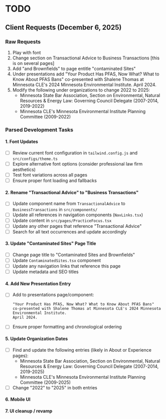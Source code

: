 # TODO

## Client Requests (December 6, 2025)

### Raw Requests

1. Play with font
2. Change section on Transactional Advice to Business Transactions [this is on several pages]
3. Add "and Brownfields" to page entitle "contaminated Sites"
4. Under presentations add "Your Product Has PFAS, Now What? What to Know About PFAS Bans" co-presented with Shalene Thomas at Minnesota CLE's 2024 Minnesota Environmental Institute. April 2024.
5. Modify the following under organizations to change 2022 to 2025:
   - Minnesota State Bar Association, Section on Environmental, Natural Resources & Energy Law: Governing Council Delegate (2007-2014, 2019-2022)
   - Minnesota CLE's Minnesota Environmental Institute Planning Committee (2009-2022)

### Parsed Development Tasks

#### 1. Font Updates

- [ ] Review current font configuration in `tailwind.config.js` and `src/configs/theme.ts`
- [ ] Explore alternative font options (consider professional law firm aesthetics)
- [ ] Test font variations across all pages
- [ ] Ensure proper font loading and fallbacks

#### 2. Rename "Transactional Advice" to "Business Transactions"

- [ ] Update component name from `TransactionalAdvice` to `BusinessTransactions` in `src/components/`
- [ ] Update all references in navigation components (`NavLinks.tsx`)
- [ ] Update content in `src/pages/PracticeFocus.tsx`
- [ ] Update any other pages that reference "Transactional Advice"
- [ ] Search for all text occurrences and update accordingly

#### 3. Update "Contaminated Sites" Page Title

- [ ] Change page title to "Contaminated Sites and Brownfields"
- [ ] Update `ContaminatedSites.tsx` component
- [ ] Update any navigation links that reference this page
- [ ] Update metadata and SEO titles

#### 4. Add New Presentation Entry

- [ ] Add to presentations page/component:
  ```
  "Your Product Has PFAS, Now What? What to Know About PFAS Bans"
  co-presented with Shalene Thomas at Minnesota CLE's 2024 Minnesota Environmental Institute.
  April 2024.
  ```
- [ ] Ensure proper formatting and chronological ordering

#### 5. Update Organization Dates

- [ ] Find and update the following entries (likely in About or Experience pages):
  - Minnesota State Bar Association, Section on Environmental, Natural Resources & Energy Law: Governing Council Delegate (2007-2014, 2019-2025)
  - Minnesota CLE's Minnesota Environmental Institute Planning Committee (2009-2025)
- [ ] Change "2022" to "2025" in both entries

#### 6. Mobile UI

#### 7. UI cleanup / revamp
